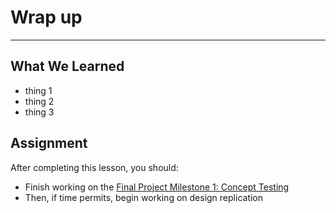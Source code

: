 # Wrap up
----


## What We Learned
- thing 1
- thing 2
- thing 3


## Assignment

After completing this lesson, you should:
- Finish working on the [Final Project Milestone 1: Concept Testing](/concept-testing.html)
- Then, if time permits, begin working on design replication
